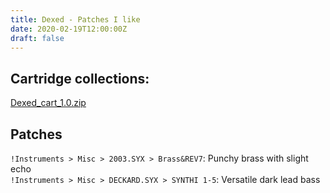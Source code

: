 ```yaml
---
title: Dexed - Patches I like
date: 2020-02-19T12:00:00Z
draft: false
---
```

## Cartridge collections:
[Dexed_cart_1.0.zip](http://hsjp.eu/downloads/Dexed/Dexed_cart_1.0.zip)  

## Patches
`!Instruments > Misc > 2003.SYX > Brass&REV7`: Punchy brass with slight echo  
`!Instruments > Misc > DECKARD.SYX > SYNTHI 1-5`: Versatile dark lead bass  


